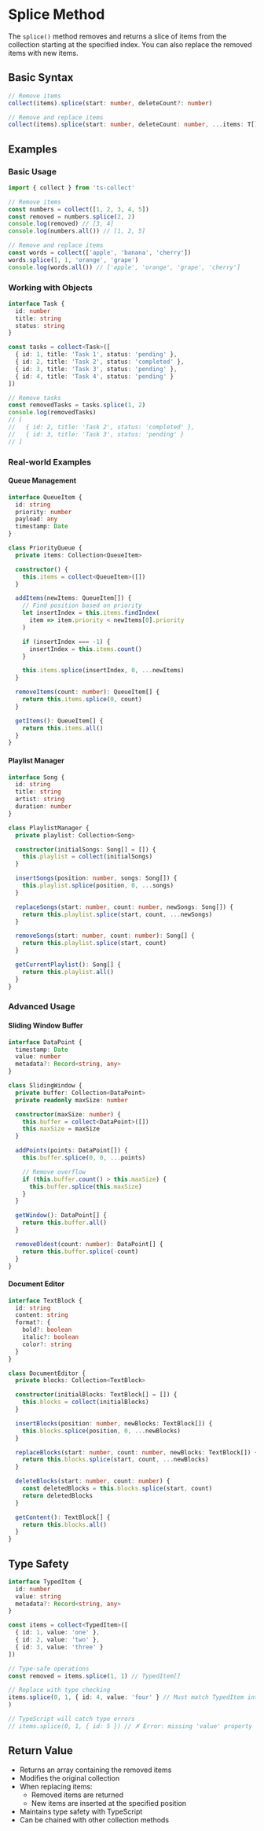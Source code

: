 # Splice Method

The `splice()` method removes and returns a slice of items from the collection starting at the specified index. You can also replace the removed items with new items.

## Basic Syntax

```typescript
// Remove items
collect(items).splice(start: number, deleteCount?: number)

// Remove and replace items
collect(items).splice(start: number, deleteCount: number, ...items: T[])
```

## Examples

### Basic Usage

```typescript
import { collect } from 'ts-collect'

// Remove items
const numbers = collect([1, 2, 3, 4, 5])
const removed = numbers.splice(2, 2)
console.log(removed) // [3, 4]
console.log(numbers.all()) // [1, 2, 5]

// Remove and replace items
const words = collect(['apple', 'banana', 'cherry'])
words.splice(1, 1, 'orange', 'grape')
console.log(words.all()) // ['apple', 'orange', 'grape', 'cherry']
```

### Working with Objects

```typescript
interface Task {
  id: number
  title: string
  status: string
}

const tasks = collect<Task>([
  { id: 1, title: 'Task 1', status: 'pending' },
  { id: 2, title: 'Task 2', status: 'completed' },
  { id: 3, title: 'Task 3', status: 'pending' },
  { id: 4, title: 'Task 4', status: 'pending' }
])

// Remove tasks
const removedTasks = tasks.splice(1, 2)
console.log(removedTasks)
// [
//   { id: 2, title: 'Task 2', status: 'completed' },
//   { id: 3, title: 'Task 3', status: 'pending' }
// ]
```

### Real-world Examples

#### Queue Management

```typescript
interface QueueItem {
  id: string
  priority: number
  payload: any
  timestamp: Date
}

class PriorityQueue {
  private items: Collection<QueueItem>

  constructor() {
    this.items = collect<QueueItem>([])
  }

  addItems(newItems: QueueItem[]) {
    // Find position based on priority
    let insertIndex = this.items.findIndex(
      item => item.priority < newItems[0].priority
    )

    if (insertIndex === -1) {
      insertIndex = this.items.count()
    }

    this.items.splice(insertIndex, 0, ...newItems)
  }

  removeItems(count: number): QueueItem[] {
    return this.items.splice(0, count)
  }

  getItems(): QueueItem[] {
    return this.items.all()
  }
}
```

#### Playlist Manager

```typescript
interface Song {
  id: string
  title: string
  artist: string
  duration: number
}

class PlaylistManager {
  private playlist: Collection<Song>

  constructor(initialSongs: Song[] = []) {
    this.playlist = collect(initialSongs)
  }

  insertSongs(position: number, songs: Song[]) {
    this.playlist.splice(position, 0, ...songs)
  }

  replaceSongs(start: number, count: number, newSongs: Song[]) {
    return this.playlist.splice(start, count, ...newSongs)
  }

  removeSongs(start: number, count: number): Song[] {
    return this.playlist.splice(start, count)
  }

  getCurrentPlaylist(): Song[] {
    return this.playlist.all()
  }
}
```

### Advanced Usage

#### Sliding Window Buffer

```typescript
interface DataPoint {
  timestamp: Date
  value: number
  metadata?: Record<string, any>
}

class SlidingWindow {
  private buffer: Collection<DataPoint>
  private readonly maxSize: number

  constructor(maxSize: number) {
    this.buffer = collect<DataPoint>([])
    this.maxSize = maxSize
  }

  addPoints(points: DataPoint[]) {
    this.buffer.splice(0, 0, ...points)

    // Remove overflow
    if (this.buffer.count() > this.maxSize) {
      this.buffer.splice(this.maxSize)
    }
  }

  getWindow(): DataPoint[] {
    return this.buffer.all()
  }

  removeOldest(count: number): DataPoint[] {
    return this.buffer.splice(-count)
  }
}
```

#### Document Editor

```typescript
interface TextBlock {
  id: string
  content: string
  format?: {
    bold?: boolean
    italic?: boolean
    color?: string
  }
}

class DocumentEditor {
  private blocks: Collection<TextBlock>

  constructor(initialBlocks: TextBlock[] = []) {
    this.blocks = collect(initialBlocks)
  }

  insertBlocks(position: number, newBlocks: TextBlock[]) {
    this.blocks.splice(position, 0, ...newBlocks)
  }

  replaceBlocks(start: number, count: number, newBlocks: TextBlock[]) {
    return this.blocks.splice(start, count, ...newBlocks)
  }

  deleteBlocks(start: number, count: number) {
    const deletedBlocks = this.blocks.splice(start, count)
    return deletedBlocks
  }

  getContent(): TextBlock[] {
    return this.blocks.all()
  }
}
```

## Type Safety

```typescript
interface TypedItem {
  id: number
  value: string
  metadata?: Record<string, any>
}

const items = collect<TypedItem>([
  { id: 1, value: 'one' },
  { id: 2, value: 'two' },
  { id: 3, value: 'three' }
])

// Type-safe operations
const removed = items.splice(1, 1) // TypedItem[]

// Replace with type checking
items.splice(0, 1, { id: 4, value: 'four' } // Must match TypedItem interface
)

// TypeScript will catch type errors
// items.splice(0, 1, { id: 5 }) // ✗ Error: missing 'value' property
```

## Return Value

- Returns an array containing the removed items
- Modifies the original collection
- When replacing items:
  - Removed items are returned
  - New items are inserted at the specified position
- Maintains type safety with TypeScript
- Can be chained with other collection methods
